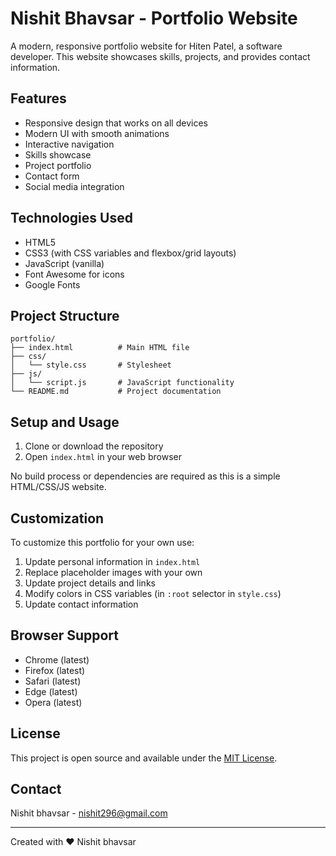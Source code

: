 # Nishit Bhavsar - Portfolio Website

A modern, responsive portfolio website for Hiten Patel, a software developer. This website showcases skills, projects, and provides contact information.

## Features

- Responsive design that works on all devices
- Modern UI with smooth animations
- Interactive navigation
- Skills showcase
- Project portfolio
- Contact form
- Social media integration

## Technologies Used

- HTML5
- CSS3 (with CSS variables and flexbox/grid layouts)
- JavaScript (vanilla)
- Font Awesome for icons
- Google Fonts

## Project Structure

```
portfolio/
├── index.html          # Main HTML file
├── css/
│   └── style.css       # Stylesheet
├── js/
│   └── script.js       # JavaScript functionality
└── README.md           # Project documentation
```

## Setup and Usage

1. Clone or download the repository
2. Open `index.html` in your web browser

No build process or dependencies are required as this is a simple HTML/CSS/JS website.

## Customization

To customize this portfolio for your own use:

1. Update personal information in `index.html`
2. Replace placeholder images with your own
3. Update project details and links
4. Modify colors in CSS variables (in `:root` selector in `style.css`)
5. Update contact information

## Browser Support

- Chrome (latest)
- Firefox (latest)
- Safari (latest)
- Edge (latest)
- Opera (latest)

## License

This project is open source and available under the [MIT License](LICENSE).

## Contact

Nishit bhavsar - [nishit296@gmail.com](mailto:nishit296@gmail.com)

---

Created with ❤️ Nishit bhavsar
